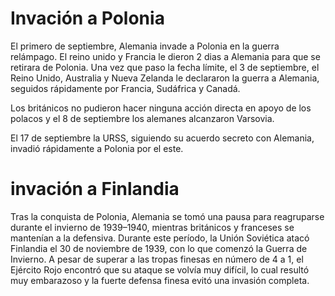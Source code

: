 # Invación a Polonia
    
El primero de septiembre, Alemania invade a Polonia en la guerra relámpago. El reino unido y Francia le dieron 2 dias a Alemania para que se retirara de Polonia. Una vez que paso la fecha límite, el 3 de septiembre, el Reino Unido, Australia y Nueva Zelanda le declararon la guerra a Alemania, seguidos rápidamente por Francia, Sudáfrica y Canadá. 

Los británicos no pudieron hacer ninguna acción directa en apoyo de los polacos y el 8 de septiembre los alemanes alcanzaron Varsovia. 
    
El 17 de septiembre la URSS, siguiendo su acuerdo secreto con Alemania, invadió rápidamente a Polonia por el este. 

# invación a Finlandia

Tras la conquista de Polonia, Alemania se tomó una pausa para reagruparse durante el invierno de 1939–1940, mientras británicos y franceses se mantenían a la defensiva. Durante este período, la Unión Soviética atacó Finlandia el 30 de noviembre de 1939, con lo que comenzó la Guerra de Invierno. A pesar de superar a las tropas finesas en número de 4 a 1, el Ejército Rojo encontró que su ataque se volvía muy difícil, lo cual resultó muy embarazoso y la fuerte defensa finesa evitó una invasión completa.
